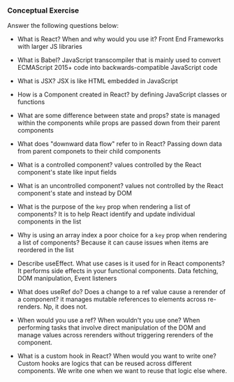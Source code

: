 ### Conceptual Exercise

Answer the following questions below:

- What is React? When and why would you use it?
  Front End Frameworks with larger JS libraries

- What is Babel?
  JavaScript transcompiler that is mainly used to convert ECMAScript 2015+ code into backwards-compatible JavaScript code

- What is JSX?
  JSX is like HTML embedded in JavaScript

- How is a Component created in React?
  by defining JavaScript classes or functions

- What are some difference between state and props?
  state is managed within the components while props are passed down from their parent components

- What does "downward data flow" refer to in React?
  Passing down data from parent componets to their child components

- What is a controlled component?
  values controlled by the React component's state like input fields

- What is an uncontrolled component?
  values not controlled by the React component's state and instead by DOM

- What is the purpose of the `key` prop when rendering a list of components?
  It is to help React identify and update individual components in the list

- Why is using an array index a poor choice for a `key` prop when rendering a list of components?
  Because it can cause issues when items are reordered in the list

- Describe useEffect. What use cases is it used for in React components?
  It performs side effects in your functional components.
  Data fetching, DOM manipulation, Event listeners

- What does useRef do? Does a change to a ref value cause a rerender of a component?
  it manages mutable references to elements across re-renders.
  Np, it does not.

- When would you use a ref? When wouldn't you use one?
  When performing tasks that involve direct manipulation of the DOM and manage values across rerenders without triggering rerenders of the component.

- What is a custom hook in React? When would you want to write one?
  Custom hooks are logics that can be reused across different components. We write one when we want to reuse that logic else where.
